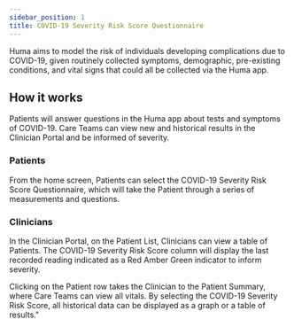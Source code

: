 ```yaml
---
sidebar_position: 1
title: COVID-19 Severity Risk Score Questionnaire
---
```



Huma aims to model the risk of individuals developing complications due to COVID-19, given routinely collected symptoms, demographic, pre-existing conditions, and vital signs that could all be collected via the Huma app.  

## How it works

Patients will answer questions in the Huma app about tests and symptoms of COVID-19. Care Teams can view new and historical results in the Clinician Portal and be informed of severity.

### Patients
 
From the home screen, Patients can select the COVID-19 Severity Risk Score Questionnaire, which will take the Patient through a series of measurements and questions.

<!-- ![Add a COVID-19 Severity Risk Score result](./assets/blood-glucose.svg) -->

### Clinicians

In the Clinician Portal, on the Patient List, Clinicians can view a table of Patients. The COVID-19 Severity Risk Score column will display the last recorded reading indicated as a Red Amber Green indicator to inform severity. 

<!-- ![View COVID-19 Severity Risk Score from the Patient List](./assets/cp-patient-list-blood-glucose.svg) -->

Clicking on the Patient row takes the Clinician to the Patient Summary, where Care Teams can view all vitals. By selecting the COVID-19 Severity Risk Score, all historical data can be displayed as a graph or a table of results."